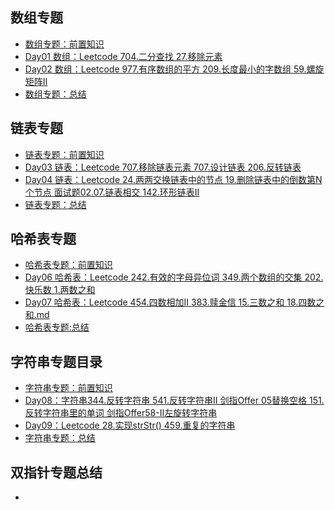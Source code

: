 ## 数组专题

- [数组专题：前置知识]()
- [Day01 数组：Leetcode  704.二分查找  27.移除元素](/array/Day01.md)
- [Day02 数组：Leetcode  977.有序数组的平方 209.长度最小的字数组  59.螺旋矩阵Ⅱ](/array/Day02.md)
- [数组专题：总结](/array/数组专题总结.md)

## 链表专题

- [链表专题：前置知识]()
- [Day03 链表：Leetcode  707.移除链表元素  707.设计链表  206.反转链表](/list/Day03.md)
- [Day04 链表：Leetcode  24.两两交换链表中的节点  19.删除链表中的倒数第N个节点  面试题02.07.链表相交  142.环形链表Ⅱ](/list/Day04.md)
- [链表专题：总结](/list/链表专题总结.md)

## 哈希表专题

- [哈希表专题：前置知识]()
- [Day06 哈希表：Leetcode  242.有效的字母异位词  349.两个数组的交集  202.快乐数  1.两数之和](/hash/Day06.md)
- [Day07 哈希表：Leetcode  454.四数相加Ⅱ  383.赎金信  15.三数之和  18.四数之和.md](/hash/Day07.md)
- [哈希表专题:总结]()

## 字符串专题目录

- [字符串专题：前置知识]()
- [Day08：字符串344.反转字符串  541.反转字符串Ⅱ  剑指Offer 05替换空格  151.反转字符串里的单词  剑指Offer58-Ⅱ左旋转字符串](/string/Day08.md)
- [Day09：Leetcode  28.实现strStr()  459.重复的字符串](/string/Day09.md)
- [字符串专题：总结]()

## 双指针专题总结

- 



